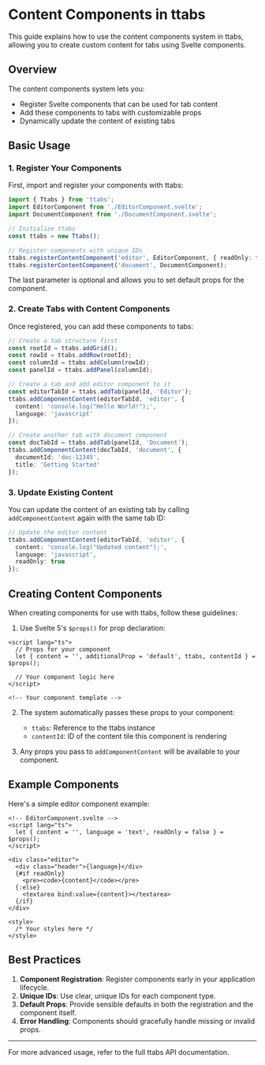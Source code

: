 # Content Components in ttabs

This guide explains how to use the content components system in ttabs, allowing you to create custom content for tabs using Svelte components.

## Overview

The content components system lets you:
- Register Svelte components that can be used for tab content
- Add these components to tabs with customizable props
- Dynamically update the content of existing tabs

## Basic Usage

### 1. Register Your Components

First, import and register your components with ttabs:

```typescript
import { Ttabs } from 'ttabs';
import EditorComponent from './EditorComponent.svelte';
import DocumentComponent from './DocumentComponent.svelte';

// Initialize ttabs
const ttabs = new Ttabs();

// Register components with unique IDs
ttabs.registerContentComponent('editor', EditorComponent, { readOnly: false });
ttabs.registerContentComponent('document', DocumentComponent);
```

The last parameter is optional and allows you to set default props for the component.

### 2. Create Tabs with Content Components

Once registered, you can add these components to tabs:

```typescript
// Create a tab structure first
const rootId = ttabs.addGrid();
const rowId = ttabs.addRow(rootId);
const columnId = ttabs.addColumn(rowId);
const panelId = ttabs.addPanel(columnId);

// Create a tab and add editor component to it
const editorTabId = ttabs.addTab(panelId, 'Editor');
ttabs.addComponentContent(editorTabId, 'editor', { 
  content: 'console.log("Hello World!");',
  language: 'javascript'
});

// Create another tab with document component
const docTabId = ttabs.addTab(panelId, 'Document');
ttabs.addComponentContent(docTabId, 'document', { 
  documentId: 'doc-12345',
  title: 'Getting Started'
});
```

### 3. Update Existing Content

You can update the content of an existing tab by calling `addComponentContent` again with the same tab ID:

```typescript
// Update the editor content
ttabs.addComponentContent(editorTabId, 'editor', { 
  content: 'console.log("Updated content");',
  language: 'javascript',
  readOnly: true
});
```

## Creating Content Components

When creating components for use with ttabs, follow these guidelines:

1. Use Svelte 5's `$props()` for prop declaration:

```svelte
<script lang="ts">
  // Props for your component
  let { content = '', additionalProp = 'default', ttabs, contentId } = $props();
  
  // Your component logic here
</script>

<!-- Your component template -->
```

2. The system automatically passes these props to your component:
   - `ttabs`: Reference to the ttabs instance
   - `contentId`: ID of the content tile this component is rendering

3. Any props you pass to `addComponentContent` will be available to your component.

## Example Components

Here's a simple editor component example:

```svelte
<!-- EditorComponent.svelte -->
<script lang="ts">
  let { content = '', language = 'text', readOnly = false } = $props();
</script>

<div class="editor">
  <div class="header">{language}</div>
  {#if readOnly}
    <pre><code>{content}</code></pre>
  {:else}
    <textarea bind:value={content}></textarea>
  {/if}
</div>

<style>
  /* Your styles here */
</style>
```

## Best Practices

1. **Component Registration**: Register components early in your application lifecycle.
2. **Unique IDs**: Use clear, unique IDs for each component type.
3. **Default Props**: Provide sensible defaults in both the registration and the component itself.
4. **Error Handling**: Components should gracefully handle missing or invalid props.

---

For more advanced usage, refer to the full ttabs API documentation. 